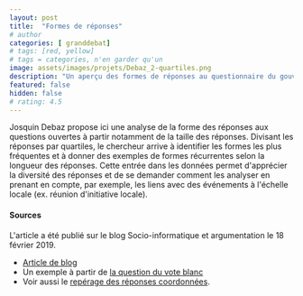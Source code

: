 ```yaml
---
layout: post
title:  "Formes de réponses"
# author
categories: [ granddebat]
# tags: [red, yellow]
# tags = categories, n'en garder qu'un
image: assets/images/projets/Debaz_2-quartiles.png
description: "Un aperçu des formes de réponses au questionnaire du gouvernement"
featured: false
hidden: false
# rating: 4.5
---
```


Josquin Debaz propose ici une analyse de la forme des réponses aux questions ouvertes à partir notamment de la taille des réponses. Divisant les réponses par quartiles, le chercheur arrive à identifier les formes les plus fréquentes et à donner des exemples de formes récurrentes selon la longueur des réponses. Cette entrée dans les données permet d'apprécier la diversité des réponses et de se demander comment les analyser en prenant en compte, par exemple, les liens avec des événements à l'échelle locale (ex. réunion d'initiative locale).  

#### Sources

L'article a été publié sur le blog Socio-informatique et argumentation le 18 février 2019.

* [Article de blog](https://socioargu.hypotheses.org/5964)
* Un exemple à partir de [la question du vote blanc](https://twitter.com/josquindebaz/status/1092749788481757184)
* Voir aussi le [repérage des réponses coordonnées](https://socioargu.hypotheses.org/5925).
